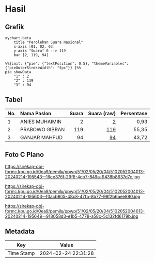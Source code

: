 # Hasil

## Grafik

```mermaid
xychart-beta
    title "Perolehan Suara Nasional"
    x-axis [01, 02, 03]
    y-axis "Suara" 0 --> 119
    bar [2, 119, 94]
```

```mermaid
%%{init: {"pie": {"textPosition": 0.5}, "themeVariables": {"pieOuterStrokeWidth": "5px"}} }%%
pie showData
    "1" : 2
    "2" : 119
    "3" : 94
```

## Tabel

| No. | Nama Paslon    | Suara | Suara (raw) | Persentase |
|:--- |:-------------- | -----:| -----------:| ----------:|
| 1   | ANIES MUHAIMIN | 2     | [2][p-1]    | 0,93       |
| 2   | PRABOWO GIBRAN | 119   | [119][p-2]  | 55,35      |
| 3   | GANJAR MAHFUD  | 94    | [94][p-3]   | 43,72      |


[p-1]: https://github.com/gigit-pemilu/pemilu-2024/blob/main/pilpres/hitung-suara/sub/51-bali/sub/02-tabanan/sub/05-tabanan/sub/2004-delod-peken/sub/013-tps/sub/paslon-1.txt
[p-2]: https://github.com/gigit-pemilu/pemilu-2024/blob/main/pilpres/hitung-suara/sub/51-bali/sub/02-tabanan/sub/05-tabanan/sub/2004-delod-peken/sub/013-tps/sub/paslon-2.txt
[p-3]: https://github.com/gigit-pemilu/pemilu-2024/blob/main/pilpres/hitung-suara/sub/51-bali/sub/02-tabanan/sub/05-tabanan/sub/2004-delod-peken/sub/013-tps/sub/paslon-3.txt

## Foto C Plano

https://sirekap-obj-formc.kpu.go.id/0ea9/pemilu/ppwp/51/02/05/20/04/5102052004013-20240214-195543--16ce376f-29f8-4cb7-849a-9438b8637d7c.jpg

https://sirekap-obj-formc.kpu.go.id/0ea9/pemilu/ppwp/51/02/05/20/04/5102052004013-20240214-195603--f0acb805-48c8-47fb-8b77-99f2b6aee880.jpg

https://sirekap-obj-formc.kpu.go.id/0ea9/pemilu/ppwp/51/02/05/20/04/5102052004013-20240214-195649--918058d3-e1b5-4778-a58c-5c132fd6179b.jpg


## Metadata

| Key        | Value               |
| ---------- | ------------------- |
| Time Stamp | 2024-02-24 22:31:28 |



